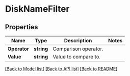 # DiskNameFilter

## Properties

Name | Type | Description | Notes
------------ | ------------- | ------------- | -------------
**Operator** | **string** | Comparison operator. | 
**Value** | **string** | Value to compare to. | 

[[Back to Model list]](../README.md#documentation-for-models) [[Back to API list]](../README.md#documentation-for-api-endpoints) [[Back to README]](../README.md)


